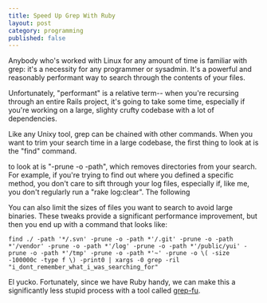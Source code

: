 ```yaml
---
title: Speed Up Grep With Ruby
layout: post
category: programming
published: false
---
```

Anybody who's worked with Linux for any amount of time is familiar with grep:  it's a necessity for any programmer or sysadmin.  It's a powerful and reasonably performant way to search through the contents of your files. 

Unfortunately, "performant" is a relative term-- when you're recursing through an entire Rails project, it's going to take some time, especially if you're working on a large, slighty crufty codebase with a lot of dependencies.

Like any Unixy tool, grep can be chained with other commands.  When you want to trim your search time in a large codebase, the first thing to look at is the "find" command.

 to look at is "-prune -o -path", which removes directories from your search.  For example, if you're trying to find out where you defined a specific method, you don't care to sift through your log files, especially if, like me, you don't regularly run a "rake log:clear".  The following 

You can also limit the sizes of files you want to search to avoid large binaries.  These tweaks provide a significant performance improvement, but then you end up with a command that looks like:

    find ./ -path '*/.svn' -prune -o -path *'/.git' -prune -o -path *'/vendor' -prune -o -path *'/log' -prune -o -path *'/public/yui' -prune -o -path *'/tmp' -prune -o -path *'~' -prune -o \( -size -100000c -type f \) -print0 | xargs -0 grep -ril "i_dont_remember_what_i_was_searching_for"

El yucko.  Fortunately, since we have Ruby handy, we can make this a significantly less stupid process with a tool called [grep-fu](http://github.com/Calamitous/grep-fu/tree/master).

